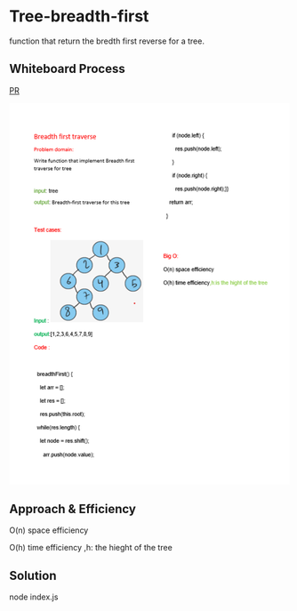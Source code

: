# Tree-breadth-first
<!-- Description of the challenge -->
function that return the bredth first reverse for a tree.
## Whiteboard Process
<!-- Embedded whiteboard image -->
[PR](https://github.com/alsatarysamah/data-structures-and-algorithms/pull/38)

![](./BF.png)
## Approach & Efficiency
<!-- What approach did you take? Why? What is the Big O space/time for this approach? -->


O(n) space efficiency

O(h) time efficiency ,h: the hieght of the tree

## Solution
<!-- Show how to run your code, and examples of it in action -->
node index.js
